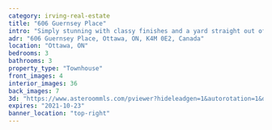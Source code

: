 ```yaml
---
category: irving-real-estate
title: "606 Guernsey Place"
intro: "Simply stunning with classy finishes and a yard straight out of a designer magazine!"
adr: "606 Guernsey Place, Ottawa, ON, K4M 0E2, Canada"
location: "Ottawa, ON"
bedrooms: 3
bathrooms: 3
property_type: "Townhouse"
front_images: 4
interior_images: 36
back_images: 7
3d: "https://www.asteroommls.com/pviewer?hideleadgen=1&autorotation=1&defaultviewdollhouse=0&showdollhousehotspot=1&stopbgaudio=1&autonav=0&token=rQjZCJjWb02Pqcp9rg1vtw"
expires: "2021-10-23"
banner_location: "top-right"
---
```

